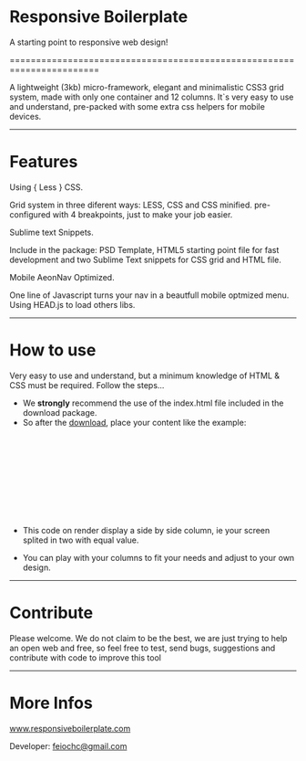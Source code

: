 <h1>Responsive Boilerplate</h1>
A starting point to responsive web design!

=======================================================================

A lightweight (3kb) micro-framework, elegant and minimalistic CSS3 grid system, made with only one container and 12 columns. It`s very easy to use and understand, pre-packed with some extra css helpers for mobile devices.

-----------------------------------------------------------------------
<h1>Features</h1>


Using { Less } CSS.

Grid system in three diferent ways: LESS, CSS and CSS minified. pre-configured with 4 breakpoints, just to make your job easier.

Sublime text Snippets.

Include in the package: PSD Template, HTML5 starting point file for fast development and two Sublime Text snippets for CSS grid and HTML file.

Mobile AeonNav Optimized.</h1>

One line of Javascript turns your nav in a beautfull mobile optmized menu.
Using HEAD.js to load others libs.

------------------------------------------------------------------------
<h1>How to use</h1>

Very easy to use and understand, but a minimum knowledge of HTML & CSS must be required.
Follow the steps...

- We <b>strongly</b> recommend the use of the index.html file included in the download package.
- So after the <a href="https://github.com/newaeonweb/responsiveboilerplate/archive/master.zip">download</a>, place your content like the example:

<div class="highlight">
  <pre>
	<div class="container">
		<div class="col6"></div>
		<div class="col6"></div>
	</div>
  </pre>
</div>

* This code on render display a side by side column, ie your screen splited in two with equal value.

- You can play with your columns to fit your needs and adjust to your own design.

<code></code>

------------------------------------------------------------------------
<h1>Contribute</h1>

Please welcome. We do not claim to be the best, we are just trying to help an open web and free, so feel free to test, send bugs, suggestions and contribute with code to improve this tool


------------------------------------------------------------------------
<h1>More Infos</h1>


www.responsiveboilerplate.com

Developer: feiochc@gmail.com